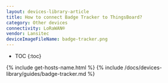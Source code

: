 ```yaml
---
layout: devices-library-article
title: How to connect Badge Tracker to ThingsBoard?
category: Other devices
connectivity: LoRaWAN®
vendor: Lansitec
deviceImageFileName: badge-tracker.png
---
```


* TOC
{:toc}

{% include get-hosts-name.html %}
{% include /docs/devices-library/guides/badge-tracker.md %}